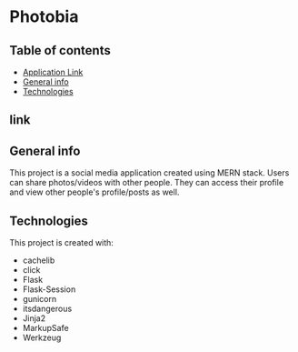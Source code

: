 # Photobia

## Table of contents
* [Application Link](#link)
* [General info](#general-info)
* [Technologies](#technologies)

## link


## General info
This project is a social media application created using MERN stack. Users can share photos/videos with other people. They can access their profile and view other people's profile/posts as well.

## Technologies
This project is created with:
* cachelib
* click
* Flask
* Flask-Session
* gunicorn
* itsdangerous
* Jinja2
* MarkupSafe
* Werkzeug
